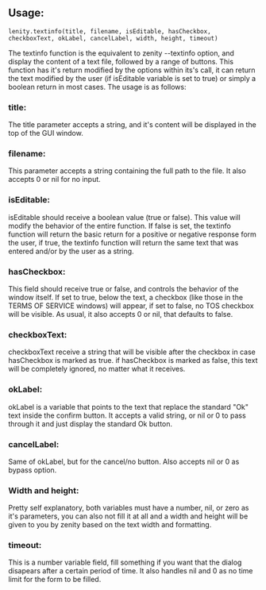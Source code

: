 ## Usage:
```
lenity.textinfo(title, filename, isEditable, hasCheckbox, checkboxText, okLabel, cancelLabel, width, height, timeout)
```
The textinfo function is the equivalent to zenity --textinfo option, and display the content of a text file, followed by a range of buttons. This function has it's return modified by the options within its's call, it can return the text modified by the user (if isEditable variable is set to true) or simply a boolean return in most cases. The usage is as follows:

### title:
The title parameter accepts a string, and it's content will be displayed in the top of the GUI window.

### filename:
This parameter accepts a string containing the full path to the file. It also accepts 0 or nil for no input.

### isEditable:
isEditable should receive a boolean value (true or false). This value will modify the behavior of the entire function. If false is set, the textinfo function will return the basic return for a positive or negative response form the user, if true, the textinfo function will return the same text that was entered and/or by the user as a string.

### hasCheckbox:
This field should receive true or false, and controls the behavior of the window itself. If set to true, below the text, a checkbox (like those in the TERMS OF SERVICE windows) will appear, if set to false, no TOS checkbox will be visible. As usual, it also accepts 0 or nil, that defaults to false.

### checkboxText:
checkboxText receive a string that will be visible after the checkbox in case hasCheckbox is marked as true. if hasCheckbox is marked as false, this text will be completely ignored, no matter what it receives.

### okLabel:
okLabel is a variable that points to the text that replace the standard "Ok" text inside the confirm button. It accepts a valid string, or nil or 0 to pass through it and just display the standard Ok button.

### cancelLabel:
Same of okLabel, but for the cancel/no button. Also accepts nil or 0 as bypass option.

### Width and height:
Pretty self explanatory, both variables must have a number, nil, or zero as it's parameters, you can also not fill it at all and a width and height will be given to you by zenity based on the text width and formatting.

### timeout:
This is a number variable field, fill something if you want that the dialog disapears after a certain period of time. It also handles nil and 0 as no time limit for the form to be filled.   
